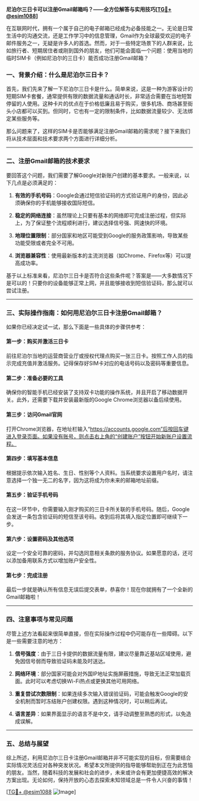 **尼泊尔三日卡可以注册Gmail邮箱吗？——全方位解答与实用技巧[[TG💪+ @esim1088](https://t.me/s/esim1088)]**

在互联网时代，拥有一个属于自己的电子邮箱已经成为必备技能之一。无论是日常生活中的沟通交流，还是工作学习中的信息管理，Gmail作为全球最受欢迎的电子邮件服务之一，无疑是许多人的首选。然而，对于一些特定场景下的人群来说，比如旅行者、短期居住者或刚到国外的朋友，他们可能会面临一个问题：使用当地的临时SIM卡（例如尼泊尔的三日卡）能否成功注册Gmail邮箱？

### 一、背景介绍：什么是尼泊尔三日卡？

首先，我们先来了解一下尼泊尔三日卡是什么。简单来说，这是一种为游客设计的短期SIM卡套餐，通常提供有限的数据流量和通话时长，非常适合需要在当地短暂停留的人使用。这种卡片的优点在于价格低廉且易于购买，很多机场、商场甚至街头小店都可以买到。但同时，它也有一定的限制条件，比如数据流量较少、无法绑定某些服务等。

那么问题来了，这样的SIM卡是否能够满足注册Gmail邮箱的需求呢？接下来我们将从技术层面和技术要求两个方面进行详细分析。

---

### 二、注册Gmail邮箱的技术要求

要回答这个问题，我们需要了解Google对新账户创建的基本要求。一般来说，以下几点是必须满足的：

1. **有效的手机号码**：Google会通过短信验证码的方式验证用户的身份，因此必须确保你的手机能够接收国际短信。
   
2. **稳定的网络连接**：虽然理论上只要有基本的网络即可完成注册过程，但实际上，为了保证整个流程顺利进行，建议选择信号强、网速快的环境。

3. **地理位置限制**：部分国家和地区可能受到Google的服务政策影响，导致某些功能受限或者完全不可用。

4. **浏览器兼容性**：使用最新版本的主流浏览器（如Chrome、Firefox等）可以提高成功率。

基于以上标准来看，尼泊尔三日卡是否符合这些条件呢？答案是——大多数情况下是可以的！只要你的设备能够正常上网，并且能够接收到短信验证码，那么就可以尝试注册。

---

### 三、实际操作指南：如何用尼泊尔三日卡注册Gmail邮箱？

如果你已经决定试一试，那么下面是一些具体的步骤供参考：

#### 第一步：购买并激活三日卡
前往尼泊尔当地的运营商营业厅或授权代理点购买一张三日卡。按照工作人员的指示完成充值并激活服务。记得保存好SIM卡对应的电话号码以及密码等重要信息。

#### 第二步：准备必要的工具
确保你的智能手机已经安装了支持双卡功能的操作系统，并且开启了移动数据开关。此外，还需要下载并安装最新版的Google Chrome浏览器以备后续使用。

#### 第三步：访问Gmail官网
打开Chrome浏览器，在地址栏输入“https://accounts.google.com”后按回车键进入登录页面。如果没有账号，则点击右上角的“创建账户”按钮开始新账户设置流程。

#### 第四步：填写基本信息
根据提示依次输入姓名、生日、性别等个人资料。当系统要求设置用户名时，请注意选择一个独一无二的名字，因为这将成为你未来的邮箱地址前缀。

#### 第五步：验证手机号码
在这一环节中，你需要输入刚才购买的三日卡所关联的手机号码。随后，Google会发送一条包含验证码的短信至该号码。收到后将其填入指定位置即可继续下一步。

#### 第六步：设置密码及其他选项
设定一个安全可靠的密码，并勾选同意相关条款的服务协议。如果愿意的话，还可以添加备用联系方式以增加账户安全性。

#### 第七步：完成注册
最后一步就是确认所有信息无误后提交表单，恭喜你！现在你就拥有了一个全新的Gmail邮箱啦！

---

### 四、注意事项与常见问题

尽管上述方法看起来很简单直接，但在实际操作过程中仍可能存在一些障碍。以下是一些需要注意的地方：

1. **信号强度**：由于三日卡提供的数据流量有限，建议尽量靠近基站区域使用，避免因信号弱而导致验证码未能及时送达。

2. **网络环境**：部分国家可能会对外国IP地址实施屏蔽措施，导致无法正常加载页面。此时可以考虑切换Wi-Fi热点或更换其他可用网络。

3. **重复尝试次数限制**：如果连续多次输入错误验证码，可能会触发Google的安全机制而暂时冻结账户创建权限。遇到这种情况时，可以稍后再试。

4. **语言差异**：如果界面显示的语言不是中文，请手动调整至熟悉的形式，以免造成误解。

---

### 五、总结与展望

综上所述，利用尼泊尔三日卡注册Gmail邮箱并非不可能实现的目标，但需要结合实际情况灵活应对各种突发状况。希望本文所提供的指导能够帮助到正在为此苦恼的朋友。当然，随着科技的发展和社会的进步，未来或许会有更加便捷高效的解决方案出现。无论如何，保持开放的心态去探索未知领域总是一件令人兴奋的事情！

[[TG💪+ @esim1088](https://t.me/s/esim1088) ![Image](https://i.postimg.cc/4NQfJmqS/Snipaste-2025-05-13-00-14-12.png)]